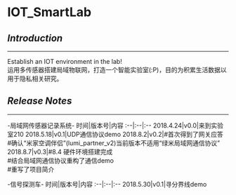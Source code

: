 # **IOT_SmartLab**
## ***Introduction***
---
Establish an IOT environment in the lab!
<br>运用多传感器搭建局域物联网，打造一个智能实验室(:P)，目的为积累生活数据以用于隐私相关研究。

## ***Release Notes***
---
-局域网传感器记录系统-
时间|版本号|内容
:--|:--|:--
2018.4.24|v0.0|来到实验室210
2018.5.18|v0.1|UDP通信协议demo
2018.8.2|v0.2|#首次得到了网关应答<br>#确认“米家空调伴侣”(lumi_partner_v2)当前版本不适用“绿米局域网通信协议”
2018.8.7|v0.3|#8.4 硬件环境搭建完成<br>#结合局域网通信协议重构了通信demo<br>#重写了项目简介

-信号探测车-
时间|版本号|内容
:--|:--|:--
2018.5.30|v0.1|寻分界线demo
